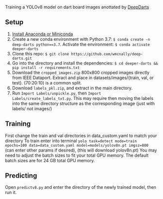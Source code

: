 Training a YOLOv8 model on dart board images anottated by [DeepDarts](https://github.com/wmcnally/deep-darts/tree/master)

## Setup
1. [Install Anaconda or Miniconda](https://docs.conda.io/projects/conda/en/latest/user-guide/install/index.html)
2. Create a new conda environment with Python 3.7: ```$ conda create -n deep-darts python==3.7```. Activate the environment: ```$ conda activate deeper-darts```
4. Clone this repo: ```$ git clone https://github.com/wmcnally/deep-darts.git```
5. Go into the directory and install the dependencies: ```$ cd deeper-darts && pip install -r requirements.txt```
6. Download the ```cropped_images.zip``` 800x800 cropped images directly from IEEE Dataport. Extract and place in datasets/images/{train, val, or test}. (70:20:10) is a common split.
9. Download ```labels_pkl.zip```, and extract in the main directory.
10. Run ```Import Labels/unpickle.py```, then ```Import Labels/create_labels_txt.py```. This may require then moving the labels into the same directory structure as the corresponding image (just with labels/ not images/)



## Training
First change the train and val directories in data_custom.yaml to match your directory
To train enter into terminal ```yolo task=detect mode=train epochs=100 data=data_custom.yaml model=models/yolov8n.pt imgsz=800``` (can enter other params if desired), (this will download yolov8n.pt)
You may need to adjust the batch sizes to fit your total GPU memory. The default batch sizes are for 24 GB total GPU memory.

## Predicting
Open ```predictv8.py``` and enter the directory of the newly trained model, then run it.

